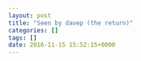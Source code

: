 ```yaml
---
layout: post
title: "Seen by davep (the return)"
categories: []
tags: []
date: 2016-11-15 15:52:15+0000
---
```


